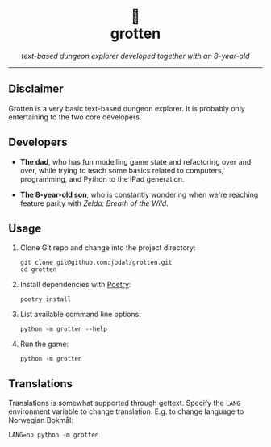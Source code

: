 <h1 align="center">
   &#x1F409;<br>
   grotten
</h1>

<p align="center">
  <em>text-based dungeon explorer developed together with an 8-year-old</em>
</p>

---


## Disclaimer

Grotten is a very basic text-based dungeon explorer. It is probably only
entertaining to the two core developers.


## Developers

- **The dad**, who has fun modelling game state and refactoring over and over,
  while trying to teach some basics related to computers, programming, and
  Python to the iPad generation.

- **The 8-year-old son**, who is constantly wondering when we're reaching
  feature parity with *Zelda: Breath of the Wild*.


## Usage

1. Clone Git repo and change into the project directory:

    ```
    git clone git@github.com:jodal/grotten.git
    cd grotten
    ```

2. Install dependencies with [Poetry](https://python-poetry.org/):

    ```
    poetry install
    ```

3. List available command line options:

    ```
    python -m grotten --help
    ```

4. Run the game:

    ```
    python -m grotten
    ```


## Translations

Translations is somewhat supported through gettext. Specify the `LANG`
environment variable to change translation. E.g. to change language to
Norwegian Bokmål:

    LANG=nb python -m grotten
